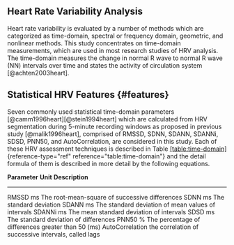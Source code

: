 ﻿---
author:
- 
---

Heart Rate Variability Analysis
-------------------------------

Heart rate variability is evaluated by a number of methods which are
categorized as time-domain, spectral or frequency domain, geometric, and
nonlinear methods. This study concentrates on time-domain measurements,
which are used in most research studies of HRV analysis. The time-domain
measures the change in normal R wave to normal R wave (NN) intervals
over time and states the activity of circulation system
[@achten2003heart].

Statistical HRV Features {#features}
------------------------

Seven commonly used statistical time-domain parameters
[@camm1996heart][@stein1994heart] which are calculated from HRV
segmentation during 5-minute recording windows as proposed in previous
study [@malik1996heart], comprised of RMSSD, SDNN, SDANN, SDANNi, SDSD,
PNN50, and AutoCorrelation, are considered in this study. Each of these
HRV assessment techniques is described in Table
[\[table:time-domain\]](#table:time-domain){reference-type="ref"
reference="table:time-domain"} and the detail formula of them is
described in more detail by the following equations.

  **Parameter**     **Unit**   **Description**
  ----------------- ---------- ------------------------------------------------------
  RMSSD             ms         The root-mean-square of successive differences
  SDNN              ms         The standard deviation
  SDANN             ms         The standard deviation of mean values of intervals
  SDANNi            ms         The mean standard deviation of intervals
  SDSD              ms         The standard deviation of differences
  PNN50             \%         The percentage of differences greater than 50 (ms)
  AutoCorrelation              the correlation of successive intervals, called lags

 